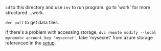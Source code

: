 `cd` to this directory and use `inv` to run program. go to 'work' for more structured ...work.

`dvc pull` to get data files.

if there's a problem with accessing storage, `dvc remote modify --local myremote account_key 'mysecret'`,
take 'mysecret' from azure storage referenced in the [setup](../dvc/tasks.py).
